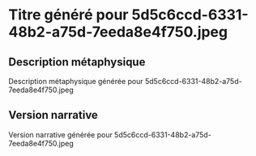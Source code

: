 # Titre généré pour 5d5c6ccd-6331-48b2-a75d-7eeda8e4f750.jpeg

## Description métaphysique
Description métaphysique générée pour 5d5c6ccd-6331-48b2-a75d-7eeda8e4f750.jpeg

## Version narrative
Version narrative générée pour 5d5c6ccd-6331-48b2-a75d-7eeda8e4f750.jpeg
